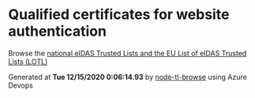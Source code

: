 # Qualified certificates for website authentication 
 Browse the [national eIDAS Trusted Lists and the EU List of eIDAS Trusted Lists (LOTL)](https://webgate.ec.europa.eu/tl-browser/#/) 
 
 
Generated at **Tue 12/15/2020  0:06:14.93** by [node-tl-browse](https://github.com/ymedlop/node-tl-browser) using Azure Devops 
